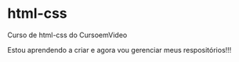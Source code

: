 # html-css
 Curso de html-css do CursoemVideo

 Estou aprendendo a criar e agora vou gerenciar meus respositórios!!!